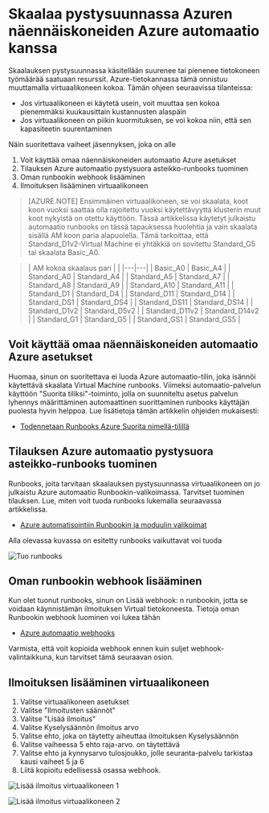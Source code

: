<properties
    pageTitle="Skaalaa pystysuunnassa Azuren näennäiskoneiden kanssa Azure automaatio | Microsoft Azure"
    description="Miten pystysuunnassa Windows-Virtual Machine vastauksena valvominen ilmoitusten Azure automaatio kanssa"
    services="virtual-machines-windows"
    documentationCenter=""
    authors="singhkays"
    manager="timlt"
    editor=""
    tags="azure-resource-manager"/>

<tags
    ms.service="virtual-machines-windows"
    ms.workload="infrastructure-services"
    ms.tgt_pltfrm="vm-windows"
    ms.devlang="na"
    ms.topic="article"
    ms.date="03/29/2016"
    ms.author="singhkay"/>

# <a name="vertically-scale-azure-virtual-machines-with-azure-automation"></a>Skaalaa pystysuunnassa Azuren näennäiskoneiden Azure automaatio kanssa

Skaalauksen pystysuunnassa käsitellään suurenee tai pienenee tietokoneen työmäärää saatuaan resurssit. Azure-tietokannassa tämä onnistuu muuttamalla virtuaalikoneen kokoa. Tämän ohjeen seuraavissa tilanteissa:

- Jos virtuaalikoneen ei käytetä usein, voit muuttaa sen kokoa pienemmäksi kuukausittain kustannusten alaspäin
- Jos virtuaalikoneen on piikin kuormituksen, se voi kokoa niin, että sen kapasiteetin suurentaminen

Näin suoritettava vaiheet jäsennyksen, joka on alle

1. Voit käyttää omaa näennäiskoneiden automaatio Azure asetukset
2. Tilauksen Azure automaatio pystysuora asteikko-runbooks tuominen
3. Oman runbookin webhook lisääminen
4. Ilmoituksen lisääminen virtuaalikoneen

> [AZURE.NOTE] Ensimmäinen virtuaalikoneen, se voi skaalata, koot koon vuoksi saattaa olla rajoitettu vuoksi käytettävyyttä klusterin muut koot nykyistä on otettu käyttöön. Tässä artikkelissa käytetyt julkaistu automaatio runbooks on tässä tapauksessa huolehtia ja vain skaalata sisällä AM koon paria alapuolella. Tämä tarkoittaa, että Standard_D1v2-Virtual Machine ei yhtäkkiä on sovitettu Standard_G5 tai skaalata Basic_A0.

>| AM kokoa skaalaus pari |   |
|---|---|
|  Basic_A0 |  Basic_A4 |
|  Standard_A0 | Standard_A4 |
|  Standard_A5 | Standard_A7  |
|  Standard_A8 | Standard_A9  |
|  Standard_A10 |  Standard_A11 |
|  Standard_D1 |  Standard_D4 |
|  Standard_D11 | Standard_D14  |
|  Standard_DS1 |  Standard_DS4 |
|  Standard_DS11 | Standard_DS14  |
|  Standard_D1v2 |  Standard_D5v2 |
|  Standard_D11v2 |  Standard_D14v2 |
|  Standard_G1 |  Standard_G5 |
|  Standard_GS1 |  Standard_GS5 |

## <a name="setup-azure-automation-to-access-your-virtual-machines"></a>Voit käyttää omaa näennäiskoneiden automaatio Azure asetukset

Huomaa, sinun on suoritettava ei luoda Azure automaatio-tilin, joka isännöi käytettävä skaalata Virtual Machine runbooks. Viimeksi automaatio-palvelun käyttöön "Suorita tiliksi"-toiminto, jolla on suunniteltu asetus palvelun lyhennys määrittäminen automaattinen suorittaminen runbooks käyttäjän puolesta hyvin helppoa. Lue lisätietoja tämän artikkelin ohjeiden mukaisesti:

* [Todennetaan Runbooks Azure Suorita nimellä-tilillä](../automation/automation-sec-configure-azure-runas-account.md)

## <a name="import-the-azure-automation-vertical-scale-runbooks-into-your-subscription"></a>Tilauksen Azure automaatio pystysuora asteikko-runbooks tuominen

Runbooks, joita tarvitaan skaalauksen pystysuunnassa virtuaalikoneen on jo julkaistu Azure automaatio Runbookin-valikoimassa. Tarvitset tuominen tilauksen. Lue, miten voit tuoda runbooks lukemalla seuraavassa artikkelissa.

* [Azure automatisointiin Runbookin ja moduulin valikoimat](../automation/automation-runbook-gallery.md)

Alla olevassa kuvassa on esitetty runbooks vaikuttavat voi tuoda

![Tuo runbooks](./media/virtual-machines-vertical-scaling-automation/scale-runbooks.png)

## <a name="add-a-webhook-to-your-runbook"></a>Oman runbookin webhook lisääminen

Kun olet tuonut runbooks, sinun on Lisää webhook: n runbookin, jotta se voidaan käynnistämän ilmoituksen Virtual tietokoneesta. Tietoja oman Runbookin webhook luominen voi lukea tähän

* [Azure automaatio webhooks](../automation/automation-webhooks.md)

Varmista, että voit kopioida webhook ennen kuin suljet webhook-valintaikkuna, kun tarvitset tämä seuraavan osion.

## <a name="add-an-alert-to-your-virtual-machine"></a>Ilmoituksen lisääminen virtuaalikoneen

1. Valitse virtuaalikoneen asetukset
2. Valitse "Ilmoitusten säännöt"
3. Valitse "Lisää ilmoitus"
4. Valitse Kyselysäännön ilmoitus arvo
5. Valitse ehto, joka on täytetty aiheuttaa ilmoituksen Kyselysäännön
6. Valitse vaiheessa 5 ehto raja-arvo. on täytettävä
7. Valitse ehto ja kynnysarvo tulosjoukko, jolle seuranta-palvelu tarkistaa kausi vaiheet 5 ja 6
8. Liitä kopioitu edellisessä osassa webhook.

![Lisää ilmoitus virtuaalikoneen 1](./media/virtual-machines-vertical-scaling-automation/add-alert-webhook-1.png)

![Lisää ilmoitus virtuaalikoneen 2](./media/virtual-machines-vertical-scaling-automation/add-alert-webhook-2.png)
